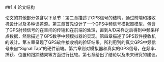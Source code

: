 ##1.4 论文结构

论文的其他部分包含以下章节：第二章描述了GPS信号的结构，通过前端和接收机设计以及多种误差源。第三章首先设计了一个GPS中频信号模拟器模型，包含了GPS射频信号的在空间的传输和在前端的处理，直到A/D采样之后得到中频采样点数据，然后描述了GPS数字中频模拟器的实现。第四章描述了GPS软件接收机的设计。第五章呈现了GPS软件接收机的验证结果，所利用到的真实GPS中频信号来自“Signal Tap”的硬件前端。第六章则对模拟器和真实的GPS信号，在频率、捕获、位置和跟踪结果等方面进行比较。第七章给出了结论以及未来研究的建议。